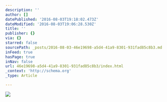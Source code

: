 ```yaml
---
description: ''
author: []
datePublished: '2016-08-03T19:18:02.473Z'
dateModified: '2016-08-03T19:06:28.530Z'
title: ''
publisher: {}
via: {}
starred: false
sourcePath: _posts/2016-08-03-46e19698-a5d4-41a9-8301-931fad85c8b3.md
inFeed: true
hasPage: true
inNav: false
url: 46e19698-a5d4-41a9-8301-931fad85c8b3/index.html
_context: 'http://schema.org'
_type: Article

---
```

![](https://the-grid-user-content.s3-us-west-2.amazonaws.com/42fb5eab-a81d-4b85-bf35-783a33028bb9.png)